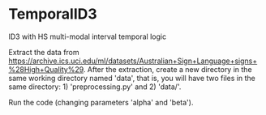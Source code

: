 # TemporalID3
ID3 with HS multi-modal interval temporal logic


Extract the data from https://archive.ics.uci.edu/ml/datasets/Australian+Sign+Language+signs+%28High+Quality%29. 
After the extraction, create a new directory in the same working directory named 'data', that is, you will have two files in the same directory: 1) 'preprocessing.py' and 2) 'data/'.

Run the code (changing parameters 'alpha' and 'beta').
